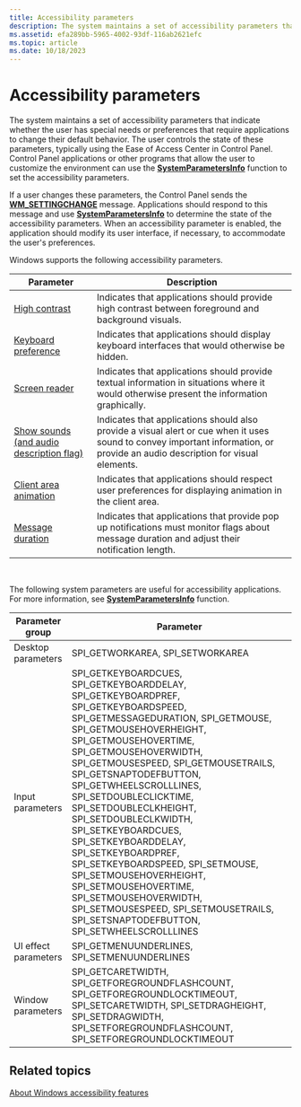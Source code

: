 ```yaml
---
title: Accessibility parameters
description: The system maintains a set of accessibility parameters that indicate whether the user has special needs or preferences that require applications to change their default behavior.
ms.assetid: efa289bb-5965-4002-93df-116ab2621efc
ms.topic: article
ms.date: 10/18/2023
---
```


# Accessibility parameters

The system maintains a set of accessibility parameters that indicate whether the user has special needs or preferences that require applications to change their default behavior. The user controls the state of these parameters, typically using the Ease of Access Center in Control Panel. Control Panel applications or other programs that allow the user to customize the environment can use the [**SystemParametersInfo**](/windows/desktop/api/winuser/nf-winuser-systemparametersinfoa) function to set the accessibility parameters.

If a user changes these parameters, the Control Panel sends the [**WM\_SETTINGCHANGE**](/windows/desktop/winmsg/wm-settingchange) message. Applications should respond to this message and use [**SystemParametersInfo**](/windows/desktop/api/winuser/nf-winuser-systemparametersinfoa) to determine the state of the accessibility parameters. When an accessibility parameter is enabled, the application should modify its user interface, if necessary, to accommodate the user's preferences.

Windows supports the following accessibility parameters.



| Parameter                                                                    | Description                                                                                                                                                                    |
|------------------------------------------------------------------------------|--------------------------------------------------------------------------------------------------------------------------------------------------------------------------------|
| [High contrast](high-contrast-parameter.md)                                 | Indicates that applications should provide high contrast between foreground and background visuals.                                                                            |
| [Keyboard preference](keyboard-preference-parameter.md)                     | Indicates that applications should display keyboard interfaces that would otherwise be hidden.                                                                                 |
| [Screen reader](screen-reader-parameter.md)                                 | Indicates that applications should provide textual information in situations where it would otherwise present the information graphically.                                     |
| [Show sounds (and audio description flag)](showsounds-parameter.md) | Indicates that applications should also provide a visual alert or cue when it uses sound to convey important information, or provide an audio description for visual elements. |
| [Client area animation](client-area-animation.md)                           | Indicates that applications should respect user preferences for displaying animation in the client area.                                                                       |
| [Message duration](message-duration.md)                                     | Indicates that applications that provide pop up notifications must monitor flags about message duration and adjust their notification length.                                  |



 

The following system parameters are useful for accessibility applications. For more information, see [**SystemParametersInfo**](/windows/desktop/api/winuser/nf-winuser-systemparametersinfoa) function.



| Parameter group      | Parameter                                                                                                                                                                                                                                                                                                                                                                                                                                                                                                                                                                                                                                                         |
|----------------------|-------------------------------------------------------------------------------------------------------------------------------------------------------------------------------------------------------------------------------------------------------------------------------------------------------------------------------------------------------------------------------------------------------------------------------------------------------------------------------------------------------------------------------------------------------------------------------------------------------------------------------------------------------------------|
| Desktop parameters   | SPI\_GETWORKAREA, SPI\_SETWORKAREA                                                                                                                                                                                                                                                                                                                                                                                                                                                                                                                                                                                                                                |
| Input parameters     | SPI\_GETKEYBOARDCUES, SPI\_GETKEYBOARDDELAY, SPI\_GETKEYBOARDPREF, SPI\_GETKEYBOARDSPEED, SPI\_GETMESSAGEDURATION, SPI\_GETMOUSE, SPI\_GETMOUSEHOVERHEIGHT, SPI\_GETMOUSEHOVERTIME, SPI\_GETMOUSEHOVERWIDTH, SPI\_GETMOUSESPEED, SPI\_GETMOUSETRAILS, SPI\_GETSNAPTODEFBUTTON, SPI\_GETWHEELSCROLLLINES, SPI\_SETDOUBLECLICKTIME, SPI\_SETDOUBLECLKHEIGHT, SPI\_SETDOUBLECLKWIDTH, SPI\_SETKEYBOARDCUES, SPI\_SETKEYBOARDDELAY, SPI\_SETKEYBOARDPREF, SPI\_SETKEYBOARDSPEED, SPI\_SETMOUSE, SPI\_SETMOUSEHOVERHEIGHT, SPI\_SETMOUSEHOVERTIME, SPI\_SETMOUSEHOVERWIDTH, SPI\_SETMOUSESPEED, SPI\_SETMOUSETRAILS, SPI\_SETSNAPTODEFBUTTON, SPI\_SETWHEELSCROLLLINES |
| UI effect parameters | SPI\_GETMENUUNDERLINES, SPI\_SETMENUUNDERLINES                                                                                                                                                                                                                                                                                                                                                                                                                                                                                                                                                                                                                    |
| Window parameters    | SPI\_GETCARETWIDTH, SPI\_GETFOREGROUNDFLASHCOUNT, SPI\_GETFOREGROUNDLOCKTIMEOUT, SPI\_SETCARETWIDTH, SPI\_SETDRAGHEIGHT, SPI\_SETDRAGWIDTH, SPI\_SETFOREGROUNDFLASHCOUNT, SPI\_SETFOREGROUNDLOCKTIMEOUT                                                                                                                                                                                                                                                                                                                                                                                                                                                           |

## Related topics

[About Windows accessibility features](accessibility.md)
